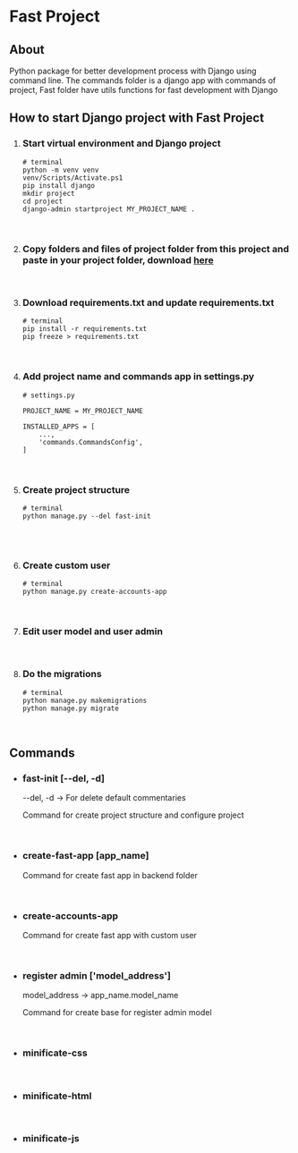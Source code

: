 <h1>Fast Project</h1>

<h2>About</h2>

<p>Python package for better development process with Django using command line. The commands folder is a django app with commands of project, Fast folder have utils functions for fast development with Django</p>

<h2>How to start Django project with Fast Project</h2>

<ol>

<li>
<h3>Start virtual environment and Django project</h3>

```
# terminal
python -m venv venv
venv/Scripts/Activate.ps1
pip install django
mkdir project
cd project
django-admin startproject MY_PROJECT_NAME .
```

</li><br>

<li>
<h3>Copy folders and files of project folder from this project and paste in your project folder, download <a href="folders.zip" type="application/zip" download="folders.zip">here</a></h3>
</li><br>

<li>
<h3>Download requirements.txt and update requirements.txt</h3>

```
# terminal
pip install -r requirements.txt
pip freeze > requirements.txt
```

</li><br>

<li>
<h3>Add project name and commands app in settings.py</h3>

```
# settings.py

PROJECT_NAME = MY_PROJECT_NAME

INSTALLED_APPS = [
    ...,
    'commands.CommandsConfig',
]
```

</li><br>

<li>
<h3>Create project structure</h3>

```
# terminal
python manage.py --del fast-init
```

</li><br>

</li><br>

<li>
<h3>Create custom user</h3>

```
# terminal
python manage.py create-accounts-app
```

</li><br>

<li>
<h3>Edit user model and user admin</h3>
</li><br>

<li>
<h3>Do the migrations</h3>

```
# terminal
python manage.py makemigrations
python manage.py migrate
```

</li><br>


</ol>


<h2>Commands</h2>

<ul>

<li>
<h3>fast-init [--del, -d]</h3>
<p>--del, -d  -> For delete default commentaries</p>
<p>Command for create project structure and configure project</p>
</li><br>

<li>
<h3>create-fast-app [app_name]</h3>
<p>Command for create fast app in backend folder</p>
</li><br>

<li>
<h3>create-accounts-app</h3>
<p>Command for create fast app with custom user</p>
</li><br>


<li>
<h3>register admin ['model_address']</h3>
<p>model_address -> app_name.model_name</p>
<p>Command for create base for register admin model</p>
</li><br>

<li>
<h3>minificate-css</h3>
</li><br>

<li>
<h3>minificate-html</h3>
</li><br>

<li>
<h3>minificate-js</h3>
</li><br>


</ul>